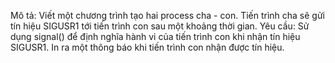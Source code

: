Mô tả: Viết một chương trình tạo hai process cha - con. Tiến trình cha sẽ gửi tín hiệu SIGUSR1 tới tiến trình con sau một khoảng thời gian.
Yêu cầu:
Sử dụng signal() để định nghĩa hành vi của tiến trình con khi nhận tín hiệu SIGUSR1.
In ra một thông báo khi tiến trình con nhận được tín hiệu.
